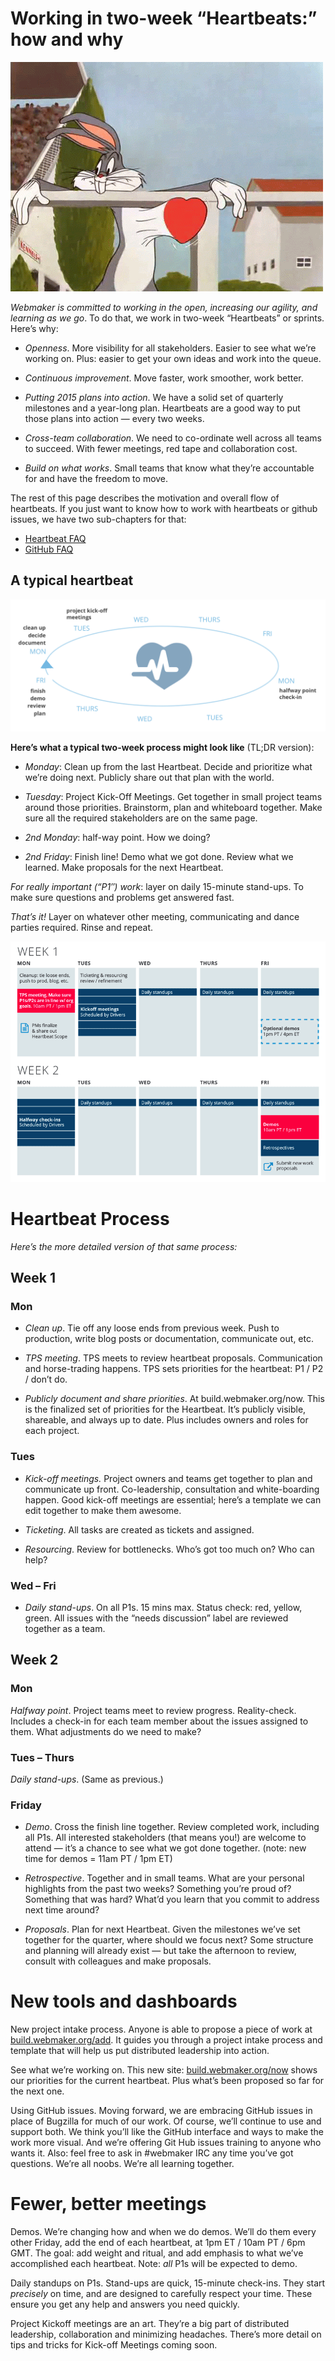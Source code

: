 Working in two-week “Heartbeats:” how and why
============

![silly image](./bugs.gif)

*Webmaker is committed to working in the open, increasing our agility, and learning as we go*. To do that, we work in two-week “Heartbeats” or sprints. Here’s why:

* *Openness*. More visibility for all stakeholders. Easier to see what we’re working on. Plus: easier to get your own ideas and work into the queue.
        
* *Continuous improvement*. Move faster, work smoother, work better. 

* *Putting 2015 plans into action*. We have a solid set of quarterly milestones and a year-long plan. Heartbeats are a good way to put those plans into action — every two weeks.

* *Cross-team collaboration*. We need to co-ordinate well across all teams to succeed. With fewer meetings, red tape and collaboration cost.

* *Build on what works*. Small teams that know what they’re accountable for and have the freedom to move.

The rest of this page describes the motivation and overall flow of heartbeats.  If you just want to know how to work with heartbeats or github issues, we have two sub-chapters for that:

* [Heartbeat FAQ](heartbeat_faq.html)
* [GitHub FAQ](github_faq.html)

A typical heartbeat
-------------------

![heartbeat illustration](./heartbeat.png)

**Here’s what a typical two-week process might look like** (TL;DR version):

* *Monday*: Clean up from the last Heartbeat. Decide and prioritize what we’re doing next. Publicly share out that plan with the world.

* *Tuesday*: Project Kick-Off Meetings. Get together in small project teams around those priorities. Brainstorm, plan and whiteboard together. Make sure all the required stakeholders are on the same page.

* *2nd Monday*: half-way point. How we doing?

* *2nd Friday*: Finish line! Demo what we got done. Review what we learned. Make proposals for the next Heartbeat.

*For really important (“P1″) work*: layer on daily 15-minute stand-ups. To make sure questions and problems get answered fast.

*That’s it!* Layer on whatever other meeting, communicating and dance parties required. Rinse and repeat.

![other heartbeat illustration](./Heartbeat-Process.png)


# Heartbeat Process

*Here’s the more detailed version of that same process:*

## Week 1

### Mon

* *Clean up*. Tie off any loose ends from previous week. Push to production, write blog posts or documentation, communicate out, etc.

* *TPS meeting*. TPS meets to review heartbeat proposals. Communication and horse-trading happens. TPS sets priorities for the heartbeat: P1 / P2 / don’t do.

* *Publicly document and share priorities*. At build.webmaker.org/now. This is the finalized set of priorities for the Heartbeat. It’s publicly visible, shareable, and always up to date. Plus includes owners and roles for each project.

### Tues

* *Kick-off meetings.* Project owners and teams get together to plan and communicate up front. Co-leadership, consultation and white-boarding happen. Good kick-off meetings are essential; here’s a template we can edit together to make them awesome.

* *Ticketing*. All tasks are created as tickets and assigned.

* *Resourcing*. Review for bottlenecks. Who’s got too much on? Who can help?

### Wed – Fri

* *Daily stand-ups*. On all P1s. 15 mins max. Status check: red, yellow, green. All issues with the “needs discussion” label are reviewed together as a team.

## Week 2

### Mon

*Halfway point*. Project teams meet to review progress. Reality-check. Includes a check-in for each team member about the issues assigned to them. What adjustments do we need to make?

### Tues – Thurs

*Daily stand-ups*. (Same as previous.)

### Friday

* *Demo*. Cross the finish line together. Review completed work, including all P1s. All interested stakeholders (that means you!) are welcome to attend — it’s a chance to see what we got done together. (note: new time for demos = 11am PT / 1pm ET)

* *Retrospective*. Together and in small teams. What are your personal highlights from the past two weeks? Something you’re proud of? Something that was hard? What’d you learn that you commit to address next time around?

* *Proposals*. Plan for next Heartbeat. Given the milestones we’ve set together for the quarter, where should we focus next? Some structure and planning will already exist — but take the afternoon to review, consult with colleagues and make proposals.

# New tools and dashboards

New project intake process. Anyone is able to propose a piece of work at [build.webmaker.org/add](https://build.webmaker.org/add). It guides you through a project intake process and template that will help us put distributed leadership into action.

See what we’re working on. This new site: [build.webmaker.org/now](https://build.webmaker.org/now) shows our priorities for the current heartbeat. Plus what’s been proposed so far for the next one.

Using GitHub issues. Moving forward, we are embracing GitHub issues in place of Bugzilla for much of our work. Of course, we’ll continue to use and support both. We think you’ll like the GitHub interface and ways to make the work more visual. And we’re offering Git Hub issues training to anyone who wants it. Also: feel free to ask in #webmaker IRC any time you’ve got questions. We’re all noobs. We’re all learning together.

Fewer, better meetings
======================

Demos. We’re changing how and when we do demos. We’ll do them every other Friday, add the end of each heartbeat, at 1pm ET / 10am PT / 6pm GMT. The goal: add weight and ritual, and add emphasis to what we’ve accomplished each heartbeat. Note: *all* P1s will be expected to demo.

Daily standups on P1s. Stand-ups are quick, 15-minute check-ins. They start *precisely* on time, and are designed to carefully respect your time. These ensure you get any help and answers you need quickly.

Project Kickoff meetings are an art. They’re a big part of distributed leadership, collaboration and minimizing headaches. There’s more detail on tips and tricks for Kick-off Meetings coming soon.

